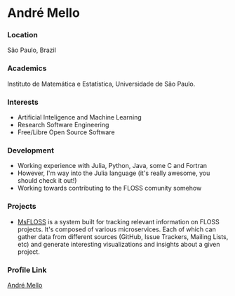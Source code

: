 # André Mello

### Location

São Paulo, Brazil

### Academics

Instituto de Matemática e Estatística, Universidade de São Paulo.

### Interests

- Artificial Inteligence and Machine Learning
- Research Software Engineering
- Free/Libre Open Source Software

### Development

- Working experience with Julia, Python, Java, some C and Fortran
- However, I'm way into the Julia language (it's really awesome, you should check it out!)
- Working towards contributing to the FLOSS comunity somehow

### Projects

- [MsFLOSS](https://gitlab.com/flusp/msfloss/msfloss/wikis/home) is a system built for tracking relevant information on FLOSS projects. It's composed of various microservices. Each of which can gather data from different sources (GitHub, Issue Trackers, Mailing Lists, etc) and generate interesting visualizations and insights about a given project.

### Profile Link

[André Mello](https://github.com/AndreTGMello)
